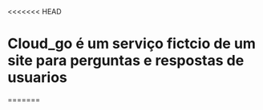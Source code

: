 <<<<<<< HEAD
# Cloud_go é um serviço fictcio de um site para perguntas e respostas de usuarios 
=======

